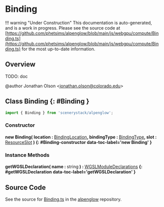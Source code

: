 # Binding

!!! warning "Under Construction"
    This documentation is auto-generated, and is a work in progress. Please see the source code at
    [https://github.com/phetsims/alpenglow/blob/main/js/webgpu/compute/Binding.ts](https://github.com/phetsims/alpenglow/blob/main/js/webgpu/compute/Binding.ts) for the most up-to-date information.

## Overview

TODO: doc

@author Jonathan Olson &lt;jonathan.olson@colorado.edu&gt;

## Class Binding {: #Binding }


```js
import { Binding } from 'scenerystack/alpenglow';
```
### Constructor

#### new Binding( location : <span style="font-weight: 400;">[BindingLocation](../alpenglow/BindingLocation.md)</span>, bindingType : <span style="font-weight: 400;">[BindingType](../alpenglow/BindingType.md)</span>, slot : <span style="font-weight: 400;">[ResourceSlot](../alpenglow/ResourceSlot.md)</span> ) {: #Binding-constructor data-toc-label='new Binding' }

### Instance Methods

#### getWGSLDeclaration( name : <span style="font-weight: 400;"><span style="color: hsla(calc(var(--md-hue) + 180deg),80%,40%,1);">string</span></span> ) : <span style="font-weight: 400;">[WGSLModuleDeclarations](../alpenglow/WGSLString.md#WGSLModuleDeclarations)</span> {: #getWGSLDeclaration data-toc-label='getWGSLDeclaration' }



## Source Code

See the source for [Binding.ts](https://github.com/phetsims/alpenglow/blob/main/js/webgpu/compute/Binding.ts) in the [alpenglow](https://github.com/phetsims/alpenglow) repository.
